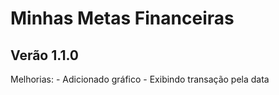 # Minhas Metas Financeiras

## Verão 1.1.0

Melhorias:
    - Adicionado gráfico
    - Exibindo transação pela data